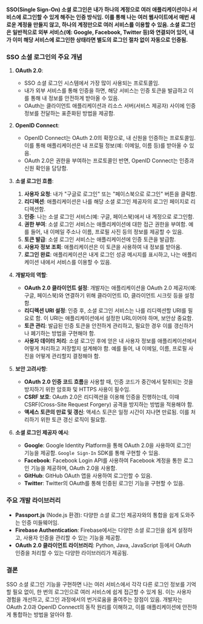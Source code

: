 **SSO(Single Sign-On) 소셜 로그인은 내가 하나의 계정으로 여러 애플리케이션이나 서비스에 로그인할 수 있게 해주는 인증 방식임. 
이를 통해 나는 여러 웹사이트에서 매번 새로운 계정을 만들지 않고, 하나의 계정만으로 여러 서비스를 이용할 수 있음. 
소셜 로그인은 일반적으로 외부 서비스(예: Google, Facebook, Twitter 등)와 연결되어 있어, 내가 이미 해당 서비스에 로그인한 상태라면 별도의 로그인 절차 없이 자동으로 인증됨.**

### SSO 소셜 로그인의 주요 개념

1. **OAuth 2.0**:
   - SSO 소셜 로그인 시스템에서 가장 많이 사용되는 프로토콜임.
   - 내가 외부 서비스를 통해 인증을 하면, 해당 서비스는 인증 토큰을 발급하고 이를 통해 내 정보를 안전하게 받아올 수 있음.
   - OAuth는 클라이언트 애플리케이션과 리소스 서버(서비스 제공자) 사이에 인증 정보를 전달하는 표준화된 방법을 제공함.

2. **OpenID Connect**:
   - OpenID Connect는 OAuth 2.0의 확장으로, 내 신원을 인증하는 프로토콜임. 이를 통해 애플리케이션은 내 프로필 정보(예: 이메일, 이름 등)를 받아올 수 있음.
   - OAuth 2.0은 권한을 부여하는 프로토콜인 반면, OpenID Connect는 인증과 신원 확인을 담당함.

3. **소셜 로그인 흐름**:
   1. **사용자 요청**: 내가 "구글로 로그인" 또는 "페이스북으로 로그인" 버튼을 클릭함.
   2. **리디렉션**: 애플리케이션은 나를 해당 소셜 로그인 제공자의 로그인 페이지로 리디렉션함.
   3. **인증**: 나는 소셜 로그인 서비스(예: 구글, 페이스북)에서 내 계정으로 로그인함.
   4. **권한 부여**: 소셜 로그인 서비스는 애플리케이션에 대한 접근 권한을 부여함. 예를 들어, 내 이메일 주소나 이름, 프로필 사진 등의 정보를 제공할 수 있음.
   5. **토큰 발급**: 소셜 로그인 서비스는 애플리케이션에 인증 토큰을 발급함.
   6. **사용자 정보 조회**: 애플리케이션은 이 토큰을 사용하여 내 정보를 받아옴.
   7. **로그인 완료**: 애플리케이션은 내게 로그인 성공 메시지를 표시하고, 나는 애플리케이션 내에서 서비스를 이용할 수 있음.

4. **개발자의 역할**:
   - **OAuth 2.0 클라이언트 설정**: 개발자는 애플리케이션을 OAuth 2.0 제공자(예: 구글, 페이스북)와 연결하기 위해 클라이언트 ID, 클라이언트 시크릿 등을 설정함.
   - **리디렉션 URI 설정**: 인증 후, 소셜 로그인 서비스는 나를 리디렉션할 URI를 필요로 함. 이 URI는 애플리케이션에서 설정한 URL이어야 하며, 보안상 중요함.
   - **토큰 관리**: 발급된 인증 토큰을 안전하게 관리하고, 필요한 경우 이를 갱신하거나 폐기하는 방법을 구현해야 함.
   - **사용자 데이터 처리**: 소셜 로그인 후에 얻은 내 사용자 정보를 애플리케이션에서 어떻게 처리하고 저장할지 설계해야 함. 예를 들어, 내 이메일, 이름, 프로필 사진을 어떻게 관리할지 결정해야 함.

5. **보안 고려사항**:
   - **OAuth 2.0 인증 코드 흐름**을 사용할 때, 인증 코드가 중간에서 탈취되는 것을 방지하기 위한 암호화 및 HTTPS 사용이 필수임.
   - **CSRF 보호**: OAuth 2.0은 리디렉션을 이용해 인증을 진행하는데, 이때 CSRF(Cross-Site Request Forgery) 공격을 방지하는 방법을 적용해야 함.
   - **액세스 토큰의 만료 및 갱신**: 액세스 토큰은 일정 시간이 지나면 만료됨. 이를 처리하기 위한 토큰 갱신 로직이 필요함.

6. **소셜 로그인 제공자 예시**:
   - **Google**: Google Identity Platform을 통해 OAuth 2.0을 사용하여 로그인 기능을 제공함. `Google Sign-In` SDK를 통해 구현할 수 있음.
   - **Facebook**: Facebook Login API를 사용하여 Facebook 계정을 통한 로그인 기능을 제공하며, OAuth 2.0을 사용함.
   - **GitHub**: GitHub OAuth 앱을 사용하여 로그인할 수 있음.
   - **Twitter**: Twitter의 OAuth를 통해 인증된 로그인 기능을 구현할 수 있음.

### 주요 개발 라이브러리
- **Passport.js** (Node.js 환경): 다양한 소셜 로그인 제공자와의 통합을 쉽게 도와주는 인증 미들웨어임.
- **Firebase Authentication**: Firebase에서는 다양한 소셜 로그인을 쉽게 설정하고, 사용자 인증을 관리할 수 있는 기능을 제공함.
- **OAuth 2.0 클라이언트 라이브러리**: Python, Java, JavaScript 등에서 OAuth 인증을 처리할 수 있는 다양한 라이브러리가 제공됨.

### 결론
SSO 소셜 로그인 기능을 구현하면 나는 여러 서비스에서 각각 다른 로그인 정보를 기억할 필요 없이, 한 번의 로그인으로 여러 서비스에 쉽게 접근할 수 있게 됨. 이는 사용자 경험을 개선하고, 로그인 과정에서의 번거로움을 줄여주는 장점이 있음. 개발자는 OAuth 2.0과 OpenID Connect의 동작 원리를 이해하고, 이를 애플리케이션에 안전하게 통합하는 방법을 알아야 함.
